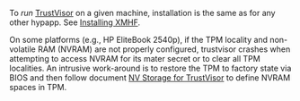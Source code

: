 To *run* [TrustVisor](../) on a given machine, installation is the
same as for any other hypapp. See [Installing XMHF](../../../xmhf/doc/installing-xmhf.md).

On some platforms (e.g., HP EliteBook 2540p), if the TPM locality and non-volatile RAM
(NVRAM) are not properly configured, trustvisor crashes when attempting to access NVRAM
for its mater secret or to clear all TPM localities. An intrusive work-around is to restore 
the TPM to factory state via BIOS and then follow document [NV Storage for TrustVisor](nv-storage.md) to 
define NVRAM spaces in TPM.
